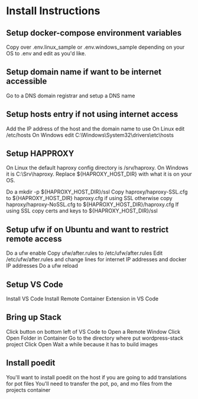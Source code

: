 # Install Instructions

## Setup docker-compose environment variables
Copy over .env.linux_sample or .env.windows_sample depending on your OS to .env and edit as you'd like.

## Setup domain name if want to be internet accessible
Go to a DNS domain registrar and setup a DNS name 

## Setup hosts entry if not using internet access
Add the IP address of the host and the domain name to use
  On Linux edit /etc/hosts
  On Windows edit C:\Windows\System32\drivers\etc\hosts

## Setup HAPPROXY
On Linux the default haproxy config directory is /srv/haproxy. On Windows it is C:\Srv\haproxy. Replace ${HAPROXY_HOST_DIR} with what it is on your OS.

Do a mkdir -p ${HAPROXY_HOST_DIR}/ssl
Copy haproxy/haproxy-SSL.cfg to ${HAPROXY_HOST_DIR}
haproxy.cfg if using SSL otherwise
copy haproxy/haproxy-NoSSL.cfg to ${HAPROXY_HOST_DIR}/haproxy.cfg
If using SSL copy certs and keys to ${HAPROXY_HOST_DIR}/ssl

## Setup ufw if on Ubuntu and want to restrict remote access
Do a ufw enable
Copy ufw/after.rules to /etc/ufw/after.rules
Edit /etc/ufw/after.rules and change lines for internet IP addresses and docker IP addresses
Do a ufw reload

## Setup VS Code
Install VS Code
Install Remote Container Extension in VS Code

## Bring up Stack 
Click button on bottom left of VS Code to Open a Remote Window
Click Open Folder in Container
Go to the directory where put wordpress-stack project
Click Open
Wait a while because it has to build images

## Install poedit
You'll want to install poedit on the host if you are going to add 
translations for pot files
You'll need to transfer the pot, po, and mo files from the projects
container
